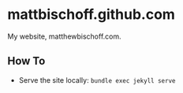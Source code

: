 mattbischoff.github.com
=======================

My website, matthewbischoff.com.


## How To

* Serve the site locally: `bundle exec jekyll serve`